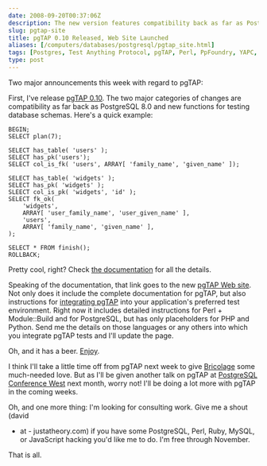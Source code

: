```yaml
--- 
date: 2008-09-20T00:37:06Z
description: The new version features compatibility back as far as PostgreSQL 8.0 and lots of cool functions for testing database schemas. The site's cool, too.
slug: pgtap-site
title: pgTAP 0.10 Released, Web Site Launched
aliases: [/computers/databases/postgresql/pgtap_site.html]
tags: [Postgres, Test Anything Protocol, pgTAP, Perl, PpFoundry, YAPC, Module::Build, Python, PHP]
type: post
---
```


Two major announcements this week with regard to pgTAP:

First, I've release [pgTAP 0.10]. The two major categories of changes are
compatibility as far back as PostgreSQL 8.0 and new functions for testing
database schemas. Here's a quick example:

``` postgres
BEGIN;
SELECT plan(7);

SELECT has_table( 'users' );
SELECT has_pk('users');
SELECT col_is_fk( 'users', ARRAY[ 'family_name', 'given_name' ]);

SELECT has_table( 'widgets' );
SELECT has_pk( 'widgets' );
SLEECT col_is_pk( 'widgets', 'id' );
SELECT fk_ok(
    'widgets',
    ARRAY[ 'user_family_name', 'user_given_name' ],
    'users',
    ARRAY[ 'family_name', 'given_name' ],
);

SELECT * FROM finish();
ROLLBACK;
```

Pretty cool, right? Check [the documentation] for all the details.

Speaking of the documentation, that link goes to the new [pgTAP Web site]. Not
only does it include the complete documentation for pgTAP, but also instructions
for [integrating pgTAP] into your application's preferred test environment.
Right now it includes detailed instructions for Perl + Module::Build and for
PostgreSQL, but has only placeholders for PHP and Python. Send me the details on
those languages or any others into which you integrate pgTAP tests and I'll
update the page.

Oh, and it has a beer. [Enjoy].

I think I'll take a little time off from pgTAP next week to give [Bricolage]
some much-needed love. But as I'll be given another talk on pgTAP at [PostgreSQL
Conference West] next month, worry not! I'll be doing a lot more with pgTAP in
the coming weeks.

Oh, and one more thing: I'm looking for consulting work. Give me a shout (david
- at - justatheory.com) if you have some PostgreSQL, Perl, Ruby, MySQL, or
JavaScript hacking you'd like me to do. I'm free through November.

That is all.

  [pgTAP 0.10]: https://github.com/theory/pgtap/releases/tag/rel-0.10 "Download pgTAP"
  [the documentation]: https://pgtap.org/documentation.html
    "The complete pgTAP Documentation"
  [pgTAP Web site]: https://pgtap.org "pgTAP Home"
  [integrating pgTAP]: https://pgtap.org/integration.html
    "Integrate pgTAP"
  [Enjoy]: https://pgtap.org "pgTAP"
  [Bricolage]: http://bricolage.cc/ "Bricolage"
  [PostgreSQL Conference West]: http://www.postgresqlconference.org/west08/talks/
    "Talks at PostgreSQL Conference West 2008"
